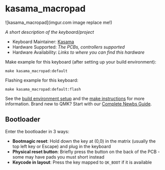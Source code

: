 # kasama_macropad

![kasama_macropad](imgur.com image replace me!)

*A short description of the keyboard/project*

* Keyboard Maintainer: [Kasama](https://github.com/Kasama)
* Hardware Supported: *The PCBs, controllers supported*
* Hardware Availability: *Links to where you can find this hardware*

Make example for this keyboard (after setting up your build environment):

    make kasama_macropad:default

Flashing example for this keyboard:

    make kasama_macropad:default:flash

See the [build environment setup](https://docs.qmk.fm/#/getting_started_build_tools) and the [make instructions](https://docs.qmk.fm/#/getting_started_make_guide) for more information. Brand new to QMK? Start with our [Complete Newbs Guide](https://docs.qmk.fm/#/newbs).

## Bootloader

Enter the bootloader in 3 ways:

* **Bootmagic reset**: Hold down the key at (0,0) in the matrix (usually the top left key or Escape) and plug in the keyboard
* **Physical reset button**: Briefly press the button on the back of the PCB - some may have pads you must short instead
* **Keycode in layout**: Press the key mapped to `QK_BOOT` if it is available
